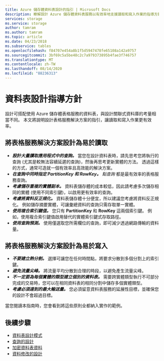 ```yaml
---
title: Azure 儲存體資料表設計的指引 | Microsoft Docs
description: 瞭解設計 Azure 儲存體資料表服務以有效率地支援讀取和寫入作業的指導方針。
services: storage
ms.service: storage
author: tamram
ms.author: tamram
ms.topic: article
ms.date: 04/23/2018
ms.subservice: tables
ms.openlocfilehash: f84707e454a8b1f5d5947478fe65108a142a9757
ms.sourcegitcommit: 3bf69c5a5be48c2c7a979373895b4fae3f746757
ms.translationtype: MT
ms.contentlocale: zh-TW
ms.lasthandoff: 08/14/2020
ms.locfileid: "88236313"
---
```

# <a name="guidelines-for-table-design"></a>資料表設計指導方針

設計可搭配使用 Azure 儲存體表格服務的資料表，與設計關聯式資料庫的考量相當不同。 本文將說明設計表格服務解決方案的指引，讓讀取和寫入作業更有效率。

## <a name="design-your-table-service-solution-to-be-read-efficient"></a>將表格服務解決方案設計為易於讀取

* ***設計大量讀取應用程式中的查詢。***  當您在設計資料表時，請先思考您將執行的查詢 (尤其是較無法容續延遲的查詢)，然後再思考更新實體的方法。 透過這樣的方式，通常可造就一個有效率且高效能的解決方案。  
* ***在查詢中同時指定 PartitionKey 和 RowKey。*** *點查詢* 都是最有效率的表格服務查詢。  
* ***考慮儲存重複的實體副本。***  資料表儲存體的成本較低，因此請考慮多次儲存相同的實體 (使用不同索引鍵)，以啟用更有效率的查詢。  
* ***考慮將資料反正規化。***  資料表儲存體十分便宜，所以建議您考慮將資料反正規化。 例如儲存摘要實體，可讓彙總資料的查詢只需存取單一實體。  
* ***使用複合索引鍵值。*** 您只有 **PartitionKey** 和 **RowKey** 這兩個索引鍵。 例如，使用複合索引鍵值啟用替代的實體索引鍵式存取路徑。  
* ***使用查詢預測。*** 使用僅選取您所需欄位的查詢，即可減少透過網路傳輸的資料量。  

## <a name="design-your-table-service-solution-to-be-write-efficient"></a>將表格服務解決方案設計為易於寫入  

* ***不要建立熱分割。*** 選擇可讓您在任何時間點，將要求分散到多個分割上的索引鍵。  
* ***避免流量尖峰。***  將流量平均分散到合理的時段，以避免產生流量尖峰。
* ***不一定要為每個實體的類型建立個別的資料表。*** 需要跨實體類型執行不可部分完成的交易時，您可以在相同資料表的相同分割中儲存多個實體類型。
* ***考慮必須達到的最大輸送量。***  您必須留意資料表服務的延展性目標，並確保您的設計不會超過目標。  

當您閱讀本指南時，您會看到將這些原則全都納入實作的範例。 

## <a name="next-steps"></a>後續步驟

- [資料表設計模式](table-storage-design-patterns.md)
- [查詢的設計](table-storage-design-for-query.md)
- [加密資料表資料](table-storage-design-encrypt-data.md)
- [資料修改的設計](table-storage-design-for-modification.md)
